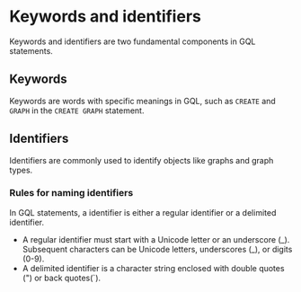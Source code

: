 # Keywords and identifiers

Keywords and identifiers are two fundamental components in GQL statements.

## Keywords

Keywords are words with specific meanings in GQL, such as `CREATE` and `GRAPH` in the `CREATE GRAPH` statement.

## Identifiers

Identifiers are commonly used to identify objects like graphs and graph types.

### Rules for naming identifiers

In GQL statements, a identifier is either a regular identifier or a delimited identifier. 

- A regular identifier must start with a Unicode letter or an underscore (\_). Subsequent characters can be Unicode letters, underscores (\_), or digits (0-9).
- A delimited identifier is a character string enclosed with double quotes (") or back quotes(`).